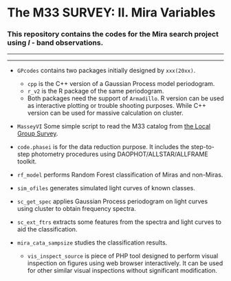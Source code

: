 # The M33 SURVEY: II. Mira Variables

### This repository contains the codes for the Mira search project using *I* - band observations.

_________________________
_________________________

- ```GPcodes``` contains two packages initially designed by ```xxx(20xx)```. 
   - ```cpp``` is the C++ version of a Gaussian Process model periodogram.
   - ```r_v2``` is the R package of the same periodogram.
   - Both packages need the support of ```Armadillo```. R version can be used as interactive plotting or trouble shooting purposes. While C++ version can be used for massive calculation on cluster.

- ```MasseyVI``` Some simple script to read the M33 catalog from [the Local Group Survey](http://www2.lowell.edu/users/massey/lgsurvey.html).
- ```code.phasei``` is for the data reduction purpose. It includes the step-to-step photometry procedures using DAOPHOT/ALLSTAR/ALLFRAME toolkit.
- ```rf_model``` performs Random Forest classification of Miras and non-Miras.
- ```sim_ofiles``` generates simulated light curves of known classes.
- ```sc_get_spec``` applies Gaussian Process periodogram on light curves using cluster to obtain frequency spectra.
- ```sc_ext_ftrs``` extracts some features from the spectra and light curves to aid the classification.
- ```mira_cata_sampsize``` studies the classification results. 
   - ```vis_inspect_source``` is piece of PHP tool designed to perform visual inspection on figures using web browser interactively. It can be used for other similar visual inspections without significant modification.

   
   